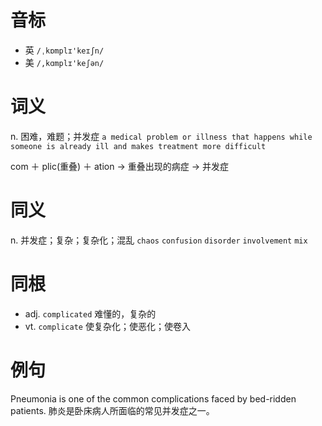 # 音标

- 英 `/ˌkɒmplɪ'keɪʃn/`
- 美 `/,kɑmplɪ'keʃən/`

# 词义

n. 困难，难题；并发症
`a medical problem or illness that happens while someone is already ill and makes treatment more difficult`



com ＋ plic(重叠) ＋ ation → 重叠出现的病症 → 并发症

# 同义

n. 并发症；复杂；复杂化；混乱
`chaos` `confusion` `disorder` `involvement` `mix`

# 同根

- adj. `complicated` 难懂的，复杂的
- vt. `complicate` 使复杂化；使恶化；使卷入

# 例句

Pneumonia is one of the common complications faced by bed-ridden patients.
肺炎是卧床病人所面临的常见并发症之一。


